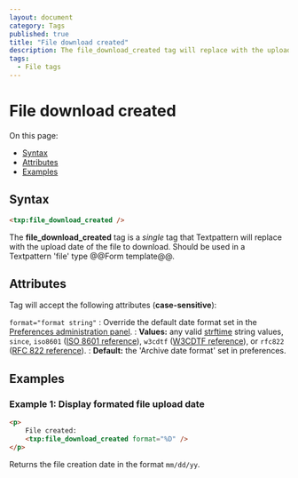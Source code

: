 ```yaml
---
layout: document
category: Tags
published: true
title: "File download created"
description: The file_download_created tag will replace with the upload date of the file to download.
tags:
  - File tags
---
```


# File download created

On this page:

* [Syntax](#syntax)
* [Attributes](#attributes)
* [Examples](#examples)

## Syntax

~~~ html
<txp:file_download_created />
~~~

The **file_download_created** tag is a *single* tag that Textpattern will replace with the upload date of the file to download. Should be used in a Textpattern 'file' type @@Form template@@.

## Attributes

Tag will accept the following attributes (**case-sensitive**):

`format="format string"`
: Override the default date format set in the [Preferences administration panel](http://docs.textpattern.io/administration/preferences-panel).
: **Values:** any valid [strftime](http://php.net/strftime) string values, `since`, `iso8601` ([ISO 8601 reference](http://en.wikipedia.org/wiki/ISO_8601)), `w3cdtf` ([W3CDTF reference](http://www.w3.org/TR/NOTE-datetime)), or `rfc822` ([RFC 822 reference](http://www.w3.org/Protocols/rfc822/#z28)).
: **Default:** the 'Archive date format' set in preferences.

## Examples

### Example 1: Display formated file upload date

~~~ html
<p>
    File created:
    <txp:file_download_created format="%D" />
</p>
~~~

Returns the file creation date in the format `mm/dd/yy`.
